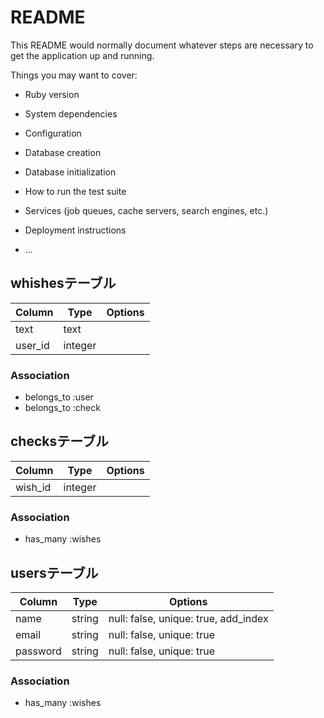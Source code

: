 # README

This README would normally document whatever steps are necessary to get the
application up and running.

Things you may want to cover:

* Ruby version

* System dependencies

* Configuration

* Database creation

* Database initialization

* How to run the test suite

* Services (job queues, cache servers, search engines, etc.)

* Deployment instructions

* ...

## whishesテーブル

|Column|Type|Options|
|------|----|-------|
|text|text|
|user_id|integer|

### Association
- belongs_to :user
- belongs_to :check


## checksテーブル

|Column|Type|Options|
|------|----|-------|
|wish_id|integer|

### Association
- has_many :wishes


## usersテーブル

|Column|Type|Options|
|------|----|-------|
|name|string|null: false, unique: true, add_index|
|email|string|null: false, unique: true|
|password|string|null: false, unique: true|

### Association
- has_many :wishes




